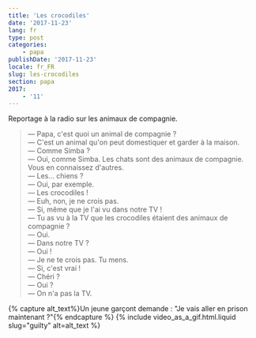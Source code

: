```yaml
---
title: 'Les crocodiles'
date: '2017-11-23'
lang: fr
type: post
categories:
    - papa
publishDate: '2017-11-23'
locale: fr_FR
slug: les-crocodiles
section: papa
2017:
    - '11'
---
```


Reportage à la radio sur les animaux de compagnie.

<!--more-->

> — Papa, c'est quoi un animal de compagnie ?  
> — C'est un animal qu'on peut domestiquer et garder à la maison.  
> — Comme Simba ?  
> — Oui, comme Simba. Les chats sont des animaux de compagnie. Vous en connaissez d'autres.  
> — Les… chiens ?  
> — Oui, par exemple.  
> — Les crocodiles !  
> — Euh, non, je ne crois pas.  
> — Si, même que je l'ai vu dans notre TV !  
> — Tu as vu à la TV que les crocodiles étaient des animaux de compagnie ?  
> — Oui.  
> — Dans notre TV ?  
> — Oui !  
> — Je ne te crois pas. Tu mens.  
> — Si, c'est vrai !  
> — Chéri ?  
> — Oui ?  
> — On n'a pas la TV.

{% capture alt_text%}Un jeune garçont demande : "Je vais aller en prison maintenant ?"{% endcapture %}
{% include video_as_a_gif.html.liquid
    slug="guilty"
    alt=alt_text
%}